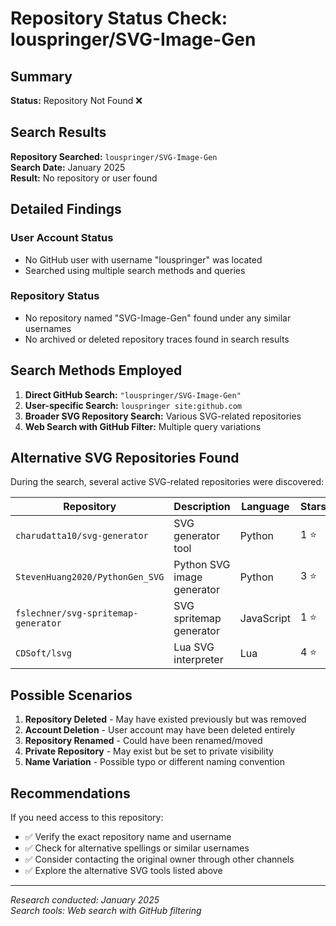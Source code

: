 # Repository Status Check: louspringer/SVG-Image-Gen

## Summary
**Status:** Repository Not Found ❌

## Search Results

**Repository Searched:** `louspringer/SVG-Image-Gen`  
**Search Date:** January 2025  
**Result:** No repository or user found

## Detailed Findings

### User Account Status
- No GitHub user with username "louspringer" was located
- Searched using multiple search methods and queries

### Repository Status
- No repository named "SVG-Image-Gen" found under any similar usernames
- No archived or deleted repository traces found in search results

## Search Methods Employed

1. **Direct GitHub Search:** `"louspringer/SVG-Image-Gen"`
2. **User-specific Search:** `louspringer site:github.com`
3. **Broader SVG Repository Search:** Various SVG-related repositories
4. **Web Search with GitHub Filter:** Multiple query variations

## Alternative SVG Repositories Found

During the search, several active SVG-related repositories were discovered:

| Repository | Description | Language | Stars |
|------------|-------------|----------|-------|
| `charudatta10/svg-generator` | SVG generator tool | Python | 1 ⭐ |
| `StevenHuang2020/PythonGen_SVG` | Python SVG image generator | Python | 3 ⭐ |
| `fslechner/svg-spritemap-generator` | SVG spritemap generator | JavaScript | 1 ⭐ |
| `CDSoft/lsvg` | Lua SVG interpreter | Lua | 4 ⭐ |

## Possible Scenarios

1. **Repository Deleted** - May have existed previously but was removed
2. **Account Deletion** - User account may have been deleted entirely  
3. **Repository Renamed** - Could have been renamed/moved
4. **Private Repository** - May exist but be set to private visibility
5. **Name Variation** - Possible typo or different naming convention

## Recommendations

If you need access to this repository:

- ✅ Verify the exact repository name and username
- ✅ Check for alternative spellings or similar usernames
- ✅ Consider contacting the original owner through other channels
- ✅ Explore the alternative SVG tools listed above

---
*Research conducted: January 2025*  
*Search tools: Web search with GitHub filtering*